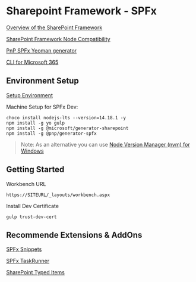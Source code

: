 # Sharepoint Framework - SPFx

[Overview of the SharePoint Framework](https://docs.microsoft.com/en-us/sharepoint/dev/spfx/sharepoint-framework-overview)

[SharePoint Framework Node Compatibility](https://docs.microsoft.com/en-us/sharepoint/dev/spfx/compatibility)

[PnP SPFx Yeoman generator](https://pnp.github.io/generator-spfx/)

[CLI for Microsoft 365](https://pnp.github.io/cli-microsoft365/)

## Environment Setup

[Setup Environment](https://docs.microsoft.com/en-us/sharepoint/dev/spfx/set-up-your-development-environment)

Machine Setup for SPFx Dev:

```
choco install nodejs-lts --version=14.18.1 -y
npm install -g yo gulp
npm install -g @microsoft/generator-sharepoint
npm install -g @pnp/generator-spfx
```

>Note: As an alternative you can use [Node Version Manager (nvm) for Windows](https://github.com/coreybutler/nvm-windows)

## Getting Started

Workbench URL

```
https://SITEURL/_layouts/workbench.aspx
```

Install Dev Certificate

```
gulp trust-dev-cert
```

## Recommende Extensions & AddOns

[SPFx Snippets](https://marketplace.visualstudio.com/items?itemName=eliostruyf.spfx-snippets)

[SPFx TaskRunner](https://marketplace.visualstudio.com/items?itemName=eliostruyf.vscode-spfx-task-runner)

[SharePoint Typed Items](https://marketplace.visualstudio.com/items?itemName=s-kainet.sharepoint-typed-item)
